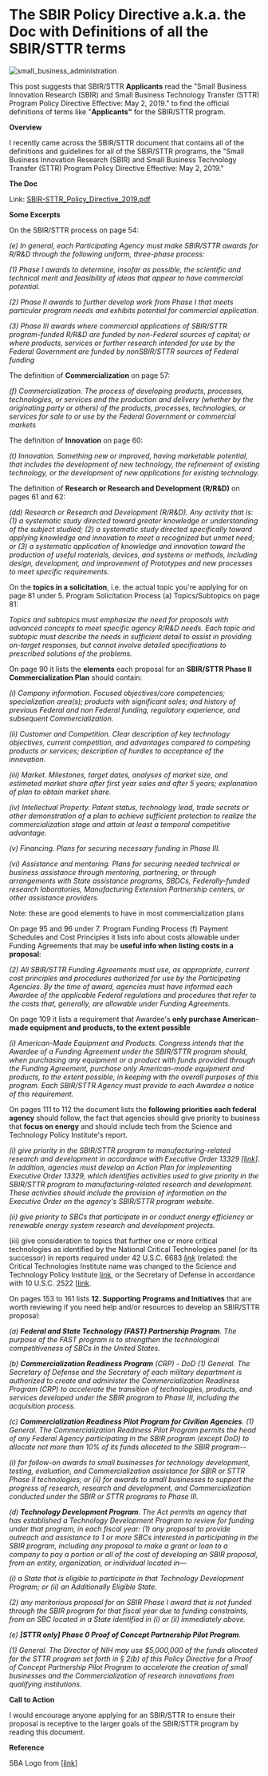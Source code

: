 # The SBIR Policy Directive a.k.a. the Doc with Definitions of all the SBIR/STTR terms

![small_business_administration](small_business_administration.png)

This post suggests that SBIR/STTR **Applicants** read the "Small Business Innovation Research (SBIR) and Small Business Technology Transfer (STTR) Program Policy Directive Effective: May 2, 2019." to find the official definitions of terms like "**Applicants"** for the SBIR/STTR program.

**Overview**

I recently came across the SBIR/STTR document that contains all of the definitions and guidelines for all of the SBIR/STTR programs, the "Small Business Innovation Research (SBIR) and Small Business Technology Transfer (STTR) Program Policy Directive Effective: May 2, 2019."

**The Doc**

Link: [SBIR-STTR_Policy_Directive_2019.pdf](SBIR-STTR_Policy_Directive_2019.pdf) 

**Some Excerpts**

On the SBIR/STTR process on page 54:

_(e) In general, each Participating Agency must make SBIR/STTR awards for R/R&D_ _through the following uniform, three-phase process:_

_(1) Phase I awards to determine, insofar as possible, the scientific and technical merit and feasibility of ideas that appear to have commercial potential._ 

_(2) Phase II awards to further develop work from Phase I that meets particular program needs and exhibits potential for commercial application._ 

_(3) Phase III awards where commercial applications of SBIR/STTR program-funded R/R&D are funded by non-Federal sources of capital; or where products, services or further research intended for use by the Federal Government are funded by nonSBIR/STTR sources of Federal funding_

The definition of **Commercialization** on page 57:

_(f) Commercialization. The process of developing products, processes, technologies, or services and the production and delivery (whether by the originating party or others) of the products, processes, technologies, or services for sale to or use by the Federal Government or commercial markets_

The definition of **Innovation** on page 60:

_(t) Innovation. Something new or improved, having marketable potential, that includes the development of new technology, the refinement of existing technology, or the development of new applications for existing technology._

The definition of **Research or Research and Development (R/R&D)** on pages 61 and 62:

_(dd) Research or Research and Development (R/R&D). Any activity that is: (1) a systematic study directed toward greater knowledge or understanding of the subject studied; (2) a systematic study directed specifically toward applying knowledge and innovation to meet a recognized but unmet need; or (3) a systematic application of knowledge and innovation toward the production of useful materials, devices, and systems or methods, including design, development, and improvement of Prototypes and new processes to meet specific requirements._

On the **topics in a solicitation**, i.e. the actual topic you're applying for on page 81 under 5. Program Solicitation Process (a) Topics/Subtopics on page 81:

_Topics and subtopics must emphasize the need for proposals with advanced concepts to meet specific agency R/R&D needs. Each topic and subtopic must describe the needs in sufficient detail to assist in providing on-target responses, but cannot involve detailed specifications to prescribed solutions of the problems._

On page 90 it lists the **elements** each proposal for an **SBIR/STTR Phase II Commercialization Plan** should contain:

_(i) Company information. Focused objectives/core competencies; specialization area(s); products with significant sales; and history of previous Federal and non Federal funding, regulatory experience, and subsequent Commercialization._

_(ii) Customer and Competition. Clear description of key technology objectives, current competition, and advantages compared to competing products or services; description of hurdles to acceptance of the innovation._

_(iii) Market. Milestones, target dates, analyses of market size, and estimated market share after first year sales and after 5 years; explanation of plan to obtain market share._

_(iv) Intellectual Property. Patent status, technology lead, trade secrets or other demonstration of a plan to achieve sufficient protection to realize the commercialization stage and attain at least a temporal competitive advantage._

_(v) Financing. Plans for securing necessary funding in Phase III._

_(vi) Assistance and mentoring. Plans for securing needed technical or business assistance through mentoring, partnering, or through arrangements with State assistance programs, SBDCs, Federally-funded research laboratories, Manufacturing Extension Partnership centers, or other assistance providers._

Note: these are good elements to have in most commercialization plans

On page 95 and 96 under 7. Program Funding Process (f) Payment Schedules and Cost Principles it lists info about costs allowable under Funding Agreements that may be **useful info when listing costs in a proposal**:

_(2) All SBIR/STTR Funding Agreements must use, as appropriate, current cost principles and procedures authorized for use by the Participating Agencies. By the time of award, agencies must have informed each Awardee of the applicable Federal regulations and procedures that refer to the costs that, generally, are allowable under Funding Agreements._

On page 109 it lists a requirement that Awardee's **only purchase American-made equipment and products, to the extent possible**

_(i) American-Made Equipment and Products. Congress intends that the Awardee of a Funding Agreement under the SBIR/STTR program should, when purchasing any equipment or a product with funds provided through the Funding Agreement, purchase only American-made equipment and products, to the extent possible, in keeping with the overall purposes of this program. Each SBIR/STTR Agency must provide to each Awardee a notice of this requirement._

On pages 111 to 112 the document lists the **following priorities each federal agency** should follow, the fact that agencies should give priority to business that **focus on energy** and should include tech from the Science and Technology Policy Institute's report.

_(i) give priority in the SBIR/STTR program to manufacturing-related research and development in accordance with Executive Order 13329 \[_[_link_](http://www.gpo.gov/fdsys/pkg/FR-2004-02-26/pdf/04-4436.pdf)_\]. In addition, agencies must develop an Action Plan for implementing Executive Order 13329, which identifies activities used to give priority in the SBIR/STTR program to manufacturing-related research and development. These activities should include_ _the provision of information on the Executive Order on the agency's SBIR/STTR program website._

_(ii) give priority to SBCs that participate in or conduct energy efficiency or renewable energy system research and development projects._

(iii) give consideration to topics that further one or more critical technologies as identified by the National Critical Technologies panel (or its successor) in reports required under 42 U.S.C. 6683 [*link*](USCODE-1994-title42-chap79-subchapVI-sec6683.pdf) (related: the Critical Technologies Institute name was changed to the Science and Technology Policy Institute [link](http://www.ida.org/en/ida-ffrdcs/science-and-technology-policy-institute), or the Secretary of Defense in accordance with 10 U.S.C. 2522 [[link](USCODE-2018-title10-subtitleA-partIV-chap148-subchapIV-sec2522.pdf). 

On pages 153 to 161 lists **12\. Supporting Programs and Initiatives** that are worth reviewing if you need help and/or resources to develop an SBIR/STTR proposal:

_(a)_ **_Federal and State Technology (FAST) Partnership Program_**_. The purpose of the FAST program is to strengthen the technological competitiveness of SBCs in the United States._

_(b)_ **_Commercialization Readiness Program_** _(CRP) - DoD_ _(1) General. The Secretary of Defense and the Secretary of each military department is authorized to create and administer the Commercialization Readiness Program (CRP) to accelerate the transition of technologies, products, and services developed under the SBIR program to Phase III, including the acquisition process._

_(c)_ **_Commercialization Readiness Pilot Program for Civilian Agencies_**_._ _(1) General. The Commercialization Readiness Pilot Program permits the head of any Federal Agency participating in the SBIR program (except DoD) to allocate not more than 10% of its funds allocated to the SBIR program--_

_(i) for follow-on awards to small businesses for technology development, testing, evaluation, and Commercialization assistance for SBIR or STTR Phase II technologies; or_ _(ii) for awards to small businesses to support the progress of research, research and development, and Commercialization conducted under the SBIR or STTR programs to Phase III._

_(d)_ **_Technology Development Program_**_. The Act permits an agency that has established a Technology Development Program to review for funding under that program, in each fiscal year:_ _(1) any proposal to provide outreach and assistance to 1 or more SBCs interested in participating in the SBIR program, including any proposal to make a grant or loan to a company to pay a portion or all of the cost of developing an SBIR proposal, from an entity, organization, or individual located in—_

_(i) a State that is eligible to participate in that Technology Development Program;_ _or_ _(ii) an Additionally Eligible State._

_(2) any meritorious proposal for an SBIR Phase I award that is not funded through the SBIR program for that fiscal year due to funding constraints, from an SBC located in a State identified in (i) or (ii) immediately above._

_(e)_ **_[STTR only] Phase 0 Proof of Concept Partnership Pilot Program_**_._

_(1) General. The Director of NIH may use $5,000,000 of the funds allocated for the STTR program set forth in § 2(b) of this Policy Directive for a Proof of Concept Partnership Pilot Program to accelerate the creation of small businesses and the Commercialization of research innovations from qualifying institutions._

**Call to Action**

I would encourage anyone applying for an SBIR/STTR to ensure their proposal is receptive to the larger goals of the SBIR/STTR program by reading this document.

**Reference**

SBA Logo from [[link](http://www.sba.gov/brand/visual-identity/logo/)\]

